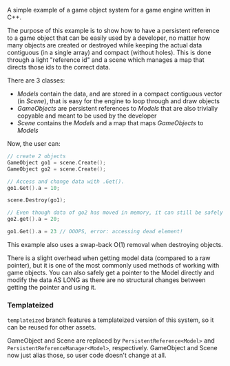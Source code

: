A simple example of a game object system for a game engine written in C++.

The purpose of this example is to show how to have a persistent reference to a game object that can be easily used by a developer, no matter how many objects are created or destroyed while keeping the actual data contiguous (in a single array) and compact (without holes). This is done through a light "reference id" and a scene which manages a map that directs those ids to the correct data.

There are 3 classes:
- _Models_ contain the data, and are stored in a compact contiguous vector (in _Scene_), that is easy for the engine to loop through and draw objects
- _GameObjects_ are persistent references to _Models_ that are also trivially copyable and meant to be used by the developer
- _Scene_ contains the _Models_ and a map that maps _GameObjects_ to _Models_

Now, the user can:
```c++
// create 2 objects
GameObject go1 = scene.Create(); 
GameObject go2 = scene.Create();

// Access and change data with .Get().
go1.Get().a = 10; 

scene.Destroy(go1);

// Even though data of go2 has moved in memory, it can still be safely accessed
go2.get().a = 20;

go1.Get().a = 23 // OOOPS, error: accessing dead element!
```

This example also uses a swap-back O(1) removal when destroying objects.

There is a slight overhead when getting model data (compared to a raw pointer), but it is one of the most commonly used methods of working with game objects. You can also safely get a pointer to the Model directly and modify the data AS LONG as there are no structural changes between getting the pointer and using it.

### Templateized

`templateized` branch features a templateized version of this system, so it can be reused for other assets.

GameObject and Scene are replaced by `PersistentReference<Model>` and `PersistentReferenceManager<Model>`, respectively. GameObject and Scene now just alias those, so user code doesn't change at all.